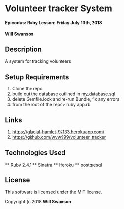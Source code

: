 # Volunteer tracker System

#### Epicodus: Ruby Lesson: Friday July 13th, 2018

#### Will Swanson

## Description

A system for tracking volunteers

## Setup Requirements

1. Clone the repo
1. build out the database outlined in my_database.sql
1. delete Gemfile.lock and re-run Bundle, fix any errors
1. from the root of the repo> ruby app.rb

## Links

1. https://glacial-hamlet-97133.herokuapp.com/
1. https://github.com/wvw999/volunteer_tracker

## Technologies Used

** Ruby 2.4.1
** Sinatra
** Heroku
** postgresql

## License

This software is licensed under the MIT license.

Copyright (c)2018 **Will Swanson**
